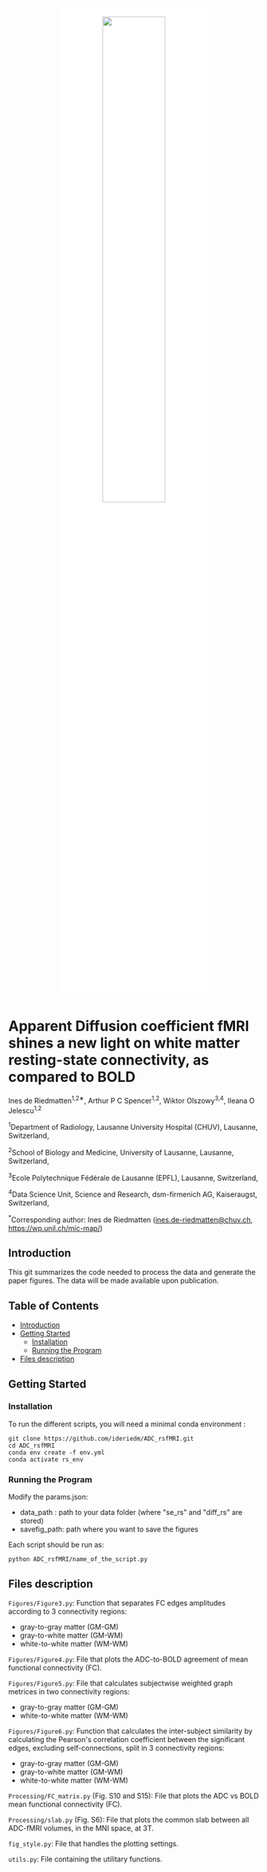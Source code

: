 <div style="text-align: center;">
<img src="https://wp.unil.ch/mic-map/files/2022/01/cropped-2-MicrostructureMappingLab-01.png" width="50%" style="background-color:white;padding:20px;" >
</div>

# Apparent Diffusion coefficient fMRI shines a new light on white matter resting-state connectivity, as compared to BOLD

Ines de Riedmatten<sup>1,2∗</sup>, Arthur P C Spencer<sup>1,2</sup>, Wiktor Olszowy<sup>3,4</sup>, Ileana O Jelescu<sup>1,2</sup>

<sup>1</sup>Department of Radiology, Lausanne University Hospital (CHUV), Lausanne, Switzerland,

<sup>2</sup>School of Biology and Medicine, University of Lausanne, Lausanne, Switzerland,

<sup>3</sup>Ecole Polytechnique Fédérale de Lausanne (EPFL), Lausanne, Switzerland,

<sup>4</sup>Data Science Unit, Science and Research, dsm-firmenich AG, Kaiseraugst, Switzerland,


<sup>*</sup>Corresponding author: Ines de Riedmatten (ines.de-riedmatten@chuv.ch, https://wp.unil.ch/mic-map/)


## Introduction
This git summarizes the code needed to process the data and generate the paper figures. The data will be made available upon publication.

## Table of Contents
- [Introduction](#introduction)
- [Getting Started](#getting-started)
  - [Installation](#installation)
  - [Running the Program](#running-the-program)
- [Files description](#files-description)

## Getting Started

### Installation
To run the different scripts, you will need a minimal conda environment : 
  ```shell
  git clone https://github.com/ideriedm/ADC_rsfMRI.git
  cd ADC_rsfMRI
  conda env create -f env.yml
  conda activate rs_env
  ```

### Running the Program
Modify the params.json:
  - data_path   : path to your data folder (where "se_rs" and "diff_rs" are stored)
  - savefig_path: path where you want to save the figures

Each script should be run as:
  ```shell
  python ADC_rsfMRI/name_of_the_script.py
  ```
   
## Files description
`Figures/Figure3.py`: Function that separates FC edges amplitudes according to 3 connectivity regions:
- gray-to-gray matter (GM-GM)
- gray-to-white matter (GM-WM)
- white-to-white matter (WM-WM)
  
`Figures/Figure4.py`: File that plots the ADC-to-BOLD agreement of mean functional connectivity (FC).

`Figures/Figure5.py`: File that calculates subjectwise weighted graph metrices in two connectivity regions:
- gray-to-gray matter (GM-GM)
- white-to-white matter (WM-WM)

`Figures/Figure6.py`: Function that calculates the inter-subject similarity by calculating the Pearson's correlation coefficient between the significant edges, excluding self-connections, split in 3 connectivity regions:
- gray-to-gray matter (GM-GM)
- gray-to-white matter (GM-WM)
- white-to-white matter (WM-WM)
  
`Processing/FC_matrix.py` (Fig. S10 and S15): File that plots the ADC vs BOLD mean functional connectivity (FC).

`Processing/slab.py` (Fig. S6): File that plots the common slab between all ADC-fMRI volumes, in the MNI space, at 3T.

`fig_style.py`: File that handles the plotting settings.

`utils.py`: File containing the utilitary functions.




